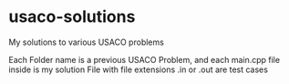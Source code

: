 # usaco-solutions
My solutions to various USACO problems

Each Folder name is a previous USACO Problem, and each main.cpp file inside is my solution
File with file extensions .in or .out are test cases
